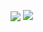 <p>
<img align="center" src="https://github-readme-stats.vercel.app/api?username=RazrFalcon&show_icons=true&hide_title=true&hide_rank=true&hide=issues&count_private=false&disable_animations=true"/>
<img align="top" src="https://github-readme-stats.vercel.app/api/top-langs/?username=RazrFalcon&layout=compact&langs_count=4"/>
</p>
